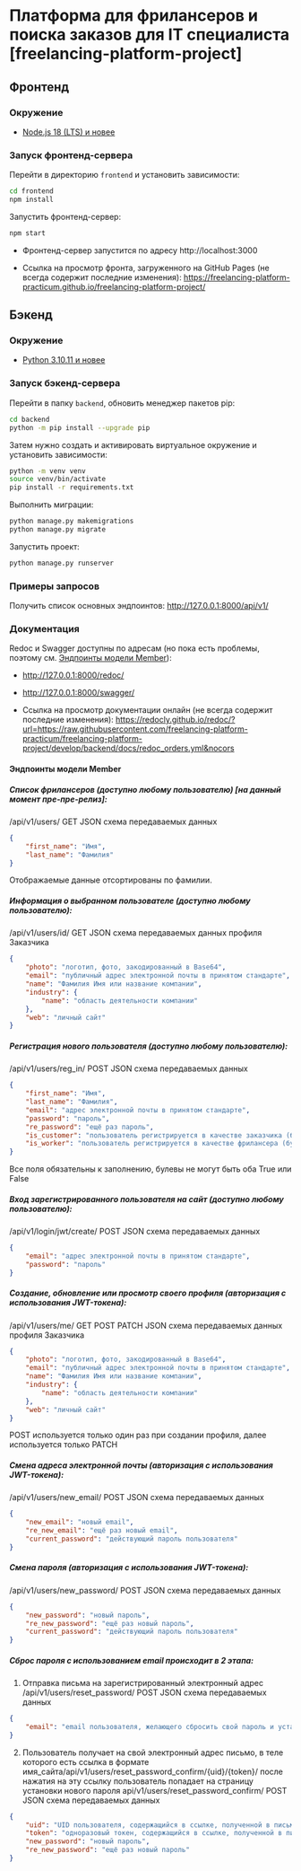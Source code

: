 # Платформа для фрилансеров и поиска заказов для IT специалиста [freelancing-platform-project]

## Фронтенд

### Окружение

- [Node.js 18 (LTS) и новее](https://nodejs.org/en/download)

### Запуск фронтенд-сервера

Перейти в директорию `frontend` и установить зависимости:

```sh
cd frontend
npm install
```

Запустить фронтенд-сервер:

```sh
npm start
```

- Фронтенд-сервер запустится по адресу http://localhost:3000

- Ссылка на просмотр фронта, загруженного на GitHub Pages (не всегда содержит последние изменения):
  https://freelancing-platform-practicum.github.io/freelancing-platform-project/

## Бэкенд

### Окружение

- [Python 3.10.11 и новее](https://www.python.org/downloads/)

### Запуск бэкенд-сервера

Перейти в папку `backend`, обновить менеджер пакетов pip:

```sh
cd backend
python -m pip install --upgrade pip
```

Затем нужно создать и активировать виртуальное окружение и установить зависимости:

```sh
python -m venv venv
source venv/bin/activate
pip install -r requirements.txt
```

Выполнить миграции:

```sh
python manage.py makemigrations
python manage.py migrate
```

Запустить проект:

```sh
python manage.py runserver
```

### Примеры запросов

Получить список основных эндпоинтов: http://127.0.0.1:8000/api/v1/

### Документация

Redoc и Swagger доступны по адресам (но пока есть проблемы, поэтому см. [Эндпоинты модели Member](#эндпоинты-модели-member)):

- http://127.0.0.1:8000/redoc/

- http://127.0.0.1:8000/swagger/

- Ссылка на просмотр документации онлайн (не всегда содержит последние изменения):
https://redocly.github.io/redoc/?url=https://raw.githubusercontent.com/freelancing-platform-practicum/freelancing-platform-project/develop/backend/docs/redoc_orders.yml&nocors

#### Эндпоинты модели Member
  
##### Список фрилансеров (доступно любому пользователю) [на данный момент пре-пре-релиз]:

/api/v1/users/
GET
JSON схема передаваемых данных

```json
{
    "first_name": "Имя",
    "last_name": "Фамилия"
}
```
Отображаемые данные отсортированы по фамилии.

##### Информация о выбранном пользователе (доступно любому пользователю):

/api/v1/users/id/
GET
JSON схема передаваемых данных профиля Заказчика

```json
{
    "photo": "логотип, фото, закодированный в Base64",
    "email": "публичный адрес электронной почты в принятом стандарте",
    "name": "Фамилия Имя или название компании",
    "industry": {
        "name": "область деятельности компании"
    },
    "web": "личный сайт"
}
```

##### Регистрация нового пользователя (доступно любому пользователю):

/api/v1/users/reg_in/
POST
JSON схема передаваемых данных

```json
{
    "first_name": "Имя",
    "last_name": "Фамилия",
    "email": "адрес электронной почты в принятом стандарте",
    "password": "пароль",
    "re_password": "ещё раз пароль",
    "is_customer": "пользователь регистрируется в качестве заказчика (булева переменная)",
    "is_worker": "пользователь регистрируется в качестве фрилансера (булева переменная)"
}
```

Все поля обязательны к заполнению, булевы не могут быть оба True или False

##### Вход зарегистрированного пользователя на сайт (доступно любому пользователю):

/api/v1/login/jwt/create/
POST
JSON схема передаваемых данных

```json
{
    "email": "адрес электронной почты в принятом стандарте",
    "password": "пароль"
}
```

##### Создание, обновление или просмотр своего профиля (авторизация с использования JWT-токена):
/api/v1/users/me/
GET POST PATCH
JSON схема передаваемых данных профиля Заказчика

```json
{
    "photo": "логотип, фото, закодированный в Base64",
    "email": "публичный адрес электронной почты в принятом стандарте",
    "name": "Фамилия Имя или название компании",
    "industry": {
        "name": "область деятельности компании"
    },
    "web": "личный сайт"
}
```

POST используется только один раз при создании профиля, далее используется только PATCH

##### Смена адреса электронной почты (авторизация с использования JWT-токена):

/api/v1/users/new_email/
POST
JSON схема передаваемых данных

```json
{
    "new_email": "новый email",
    "re_new_email": "ещё раз новый email",
    "current_password": "действующий пароль пользователя"
}
```

##### Смена пароля (авторизация с использования JWT-токена):

/api/v1/users/new_password/
POST
JSON схема передаваемых данных

```json
{
    "new_password": "новый пароль",
    "re_new_password": "ещё раз новый пароль",
    "current_password": "действующий пароль пользователя"
}
```

##### Сброс пароля с использованием email происходит в 2 этапа:

1. Отправка письма на зарегистрированный электронный адрес
   /api/v1/users/reset_password/
   POST
   JSON схема передаваемых данных

```json
{
    "email": "email пользователя, желающего сбросить свой пароль и установить новый"
}
```

2. Пользователь получает на свой электронный адрес письмо, в теле которого есть ссылка в формате
   имя_сайта/api/v1/users/reset_password_confirm/{uid}/{token}/
   после нажатия на эту ссылку пользователь попадает на страницу установки нового пароля
   api/v1/users/reset_password_confirm/
   POST
   JSON схема передаваемых данных

```json
{
    "uid": "UID пользователя, содержащийся в ссылке, полученной в письме",
    "token": "одноразовый токен, содержащийся в ссылке, полученной в письме",
    "new_password": "новый пароль",
    "re_new_password": "ещё раз новый пароль"
}
```
